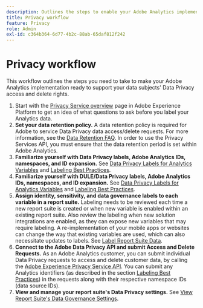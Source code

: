 ```yaml
---
description: Outlines the steps to enable your Adobe Analytics implementation to support your data subjects' Data Privacy access and delete rights.
title: Privacy workflow
feature: Privacy
role: Admin
exl-id: c364b364-6d77-4b2c-88ab-65daf812f242
---
```

# Privacy workflow

This workflow outlines the steps you need to take to make your Adobe Analytics implementation ready to support your data subjects' Data Privacy access and delete rights.

1. Start with the [Privacy Service overview](https://experienceleague.adobe.com/docs/experience-platform/privacy/home.html) page in Adobe Experience Platform to get an idea of what questions to ask before you label your Analytics data.
1. **Set your data retention policy.** A data retention policy is required for Adobe to service Data Privacy data access/delete requests.  For more information, see the [Data Retention FAQ](/help/technotes/data-retention.md). In order to use the Privacy Services API, you must ensure that the data retention period is set within Adobe Analytics.
1. **Familiarize yourself with Data Privacy labels, Adobe Analytics IDs, namespaces, and ID expansion.** See [Data Privacy Labels for Analytics Variables](/help/admin/admin/c-data-governance/data-labeling/gdpr-labels.md) and [Labeling Best Practices](/help/admin/admin/c-data-governance/data-labeling/gdpr-analytics-ids.md).
1. **Familiarize yourself with DULE/Data Privacy labels, Adobe Analytics IDs, namespaces, and ID expansion.** See [Data Privacy Labels for Analytics Variables](/help/admin/admin/c-data-governance/data-labeling/gdpr-labels.md) and [Labeling Best Practices](/help/admin/admin/c-data-governance/data-labeling/gdpr-analytics-ids.md).
1. **Assign identity, sensitivity, and data governance labels to each variable in a report suite.** Labeling needs to be reviewed each time a new report suite is created or when new variable is enabled within an existing report suite. Also review the labeling when new solution integrations are enabled, as they can expose new variables that may require labeling. A re-implementation of your mobile apps or websites can change the way that existing variables are used, which can also necessitate updates to labels. See [Label Report Suite Data](/help/admin/admin/c-data-governance/data-labeling/gdpr-namespaces.md).
1. **Connect to the Adobe Data Privacy API and submit Access and Delete Requests.** As an Adobe Analytics customer, you can submit individual Data Privacy requests to access and delete customer data, by calling the [Adobe Experience Privacy Service API](https://experienceleague.adobe.com/docs/experience-platform/privacy/api/overview.html). You can submit any Analytics identifiers (as described in the section [Labeling Best Practices](/help/admin/admin/c-data-governance/data-labeling/gdpr-analytics-ids.md)) in the requests along with their respective namespace IDs (data source IDs).
1. **View and manage your report suite's Data Privacy settings.** See [View Report Suite's Data Governance Settings](/help/admin/admin/c-data-governance/data-labeling/gdpr-view-settings.md).
